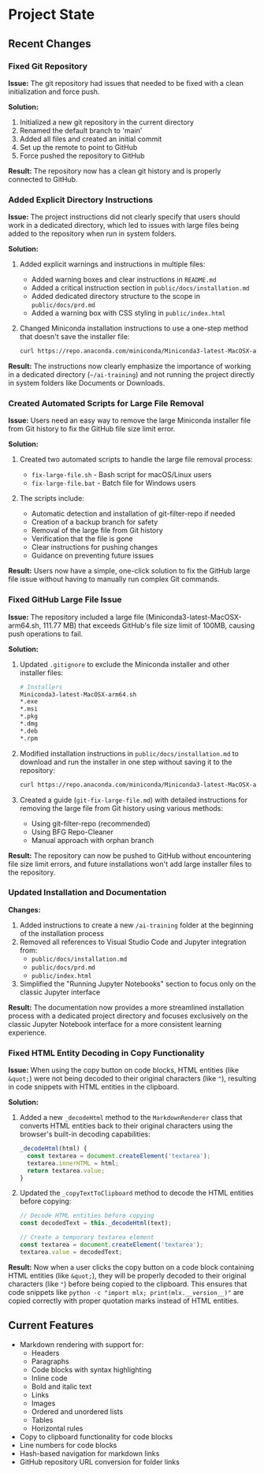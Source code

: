# Project State

## Recent Changes

### Fixed Git Repository

**Issue:** The git repository had issues that needed to be fixed with a clean initialization and force push.

**Solution:**

1. Initialized a new git repository in the current directory
2. Renamed the default branch to 'main'
3. Added all files and created an initial commit
4. Set up the remote to point to GitHub
5. Force pushed the repository to GitHub

**Result:** The repository now has a clean git history and is properly connected to GitHub.

### Added Explicit Directory Instructions

**Issue:** The project instructions did not clearly specify that users should work in a dedicated directory, which led to issues with large files being added to the repository when run in system folders.

**Solution:**

1. Added explicit warnings and instructions in multiple files:
   - Added warning boxes and clear instructions in `README.md`
   - Added a critical instruction section in `public/docs/installation.md`
   - Added dedicated directory structure to the scope in `public/docs/prd.md`
   - Added a warning box with CSS styling in `public/index.html`

2. Changed Miniconda installation instructions to use a one-step method that doesn't save the installer file:

   ```bash
   curl https://repo.anaconda.com/miniconda/Miniconda3-latest-MacOSX-arm64.sh | bash
   ```

**Result:** The instructions now clearly emphasize the importance of working in a dedicated directory (`~/ai-training`) and not running the project directly in system folders like Documents or Downloads.

### Created Automated Scripts for Large File Removal

**Issue:** Users need an easy way to remove the large Miniconda installer file from Git history to fix the GitHub file size limit error.

**Solution:**

1. Created two automated scripts to handle the large file removal process:
   - `fix-large-file.sh` - Bash script for macOS/Linux users
   - `fix-large-file.bat` - Batch file for Windows users

2. The scripts include:
   - Automatic detection and installation of git-filter-repo if needed
   - Creation of a backup branch for safety
   - Removal of the large file from Git history
   - Verification that the file is gone
   - Clear instructions for pushing changes
   - Guidance on preventing future issues

**Result:** Users now have a simple, one-click solution to fix the GitHub large file issue without having to manually run complex Git commands.

### Fixed GitHub Large File Issue

**Issue:** The repository included a large file (Miniconda3-latest-MacOSX-arm64.sh, 111.77 MB) that exceeds GitHub's file size limit of 100MB, causing push operations to fail.

**Solution:**

1. Updated `.gitignore` to exclude the Miniconda installer and other installer files:

   ```bash
   # Installers
   Miniconda3-latest-MacOSX-arm64.sh
   *.exe
   *.msi
   *.pkg
   *.dmg
   *.deb
   *.rpm
   ```

2. Modified installation instructions in `public/docs/installation.md` to download and run the installer in one step without saving it to the repository:

   ```bash
   curl https://repo.anaconda.com/miniconda/Miniconda3-latest-MacOSX-arm64.sh | bash
   ```

3. Created a guide (`git-fix-large-file.md`) with detailed instructions for removing the large file from Git history using various methods:
   - Using git-filter-repo (recommended)
   - Using BFG Repo-Cleaner
   - Manual approach with orphan branch

**Result:** The repository can now be pushed to GitHub without encountering file size limit errors, and future installations won't add large installer files to the repository.

### Updated Installation and Documentation

**Changes:**

1. Added instructions to create a new `/ai-training` folder at the beginning of the installation process
2. Removed all references to Visual Studio Code and Jupyter integration from:
   - `public/docs/installation.md`
   - `public/docs/prd.md`
   - `public/index.html`
3. Simplified the "Running Jupyter Notebooks" section to focus only on the classic Jupyter interface

**Result:** The documentation now provides a more streamlined installation process with a dedicated project directory and focuses exclusively on the classic Jupyter Notebook interface for a more consistent learning experience.

### Fixed HTML Entity Decoding in Copy Functionality

**Issue:** When using the copy button on code blocks, HTML entities (like `&quot;`) were not being decoded to their original characters (like `"`), resulting in code snippets with HTML entities in the clipboard.

**Solution:**

1. Added a new `_decodeHtml` method to the `MarkdownRenderer` class that converts HTML entities back to their original characters using the browser's built-in decoding capabilities:

   ```javascript
   _decodeHtml(html) {
     const textarea = document.createElement('textarea');
     textarea.innerHTML = html;
     return textarea.value;
   }
   ```

2. Updated the `_copyTextToClipboard` method to decode the HTML entities before copying:

   ```javascript
   // Decode HTML entities before copying
   const decodedText = this._decodeHtml(text);
   
   // Create a temporary textarea element
   const textarea = document.createElement('textarea');
   textarea.value = decodedText;
   ```

**Result:** Now when a user clicks the copy button on a code block containing HTML entities (like `&quot;`), they will be properly decoded to their original characters (like `"`) before being copied to the clipboard. This ensures that code snippets like `python -c "import mlx; print(mlx.__version__)"` are copied correctly with proper quotation marks instead of HTML entities.

## Current Features

- Markdown rendering with support for:
  - Headers
  - Paragraphs
  - Code blocks with syntax highlighting
  - Inline code
  - Bold and italic text
  - Links
  - Images
  - Ordered and unordered lists
  - Tables
  - Horizontal rules
- Copy to clipboard functionality for code blocks
- Line numbers for code blocks
- Hash-based navigation for markdown links
- GitHub repository URL conversion for folder links
